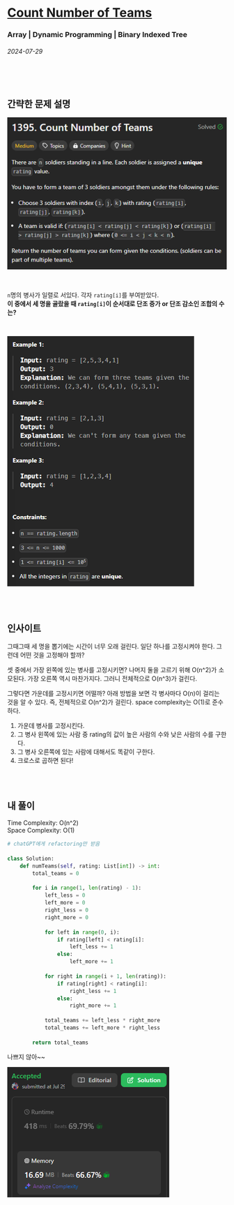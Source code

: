 # [Count Number of Teams](https://leetcode.com/problems/count-number-of-teams/description/?envType=daily-question&envId=2024-07-29)
### Array | Dynamic Programming | Binary Indexed Tree
###### 2024-07-29

<br>
<br>

## 간략한 문제 설명

![problem.png](img/problem.png)

<br>

`n`명의 병사가 일렬로 서있다. 각자 `rating[i]`를 부여받았다.  
**이 중에서 세 명을 골랐을 때 `rating[i]`이 순서대로 단조 증가 or 단조 감소인 조합의 수는?**

<br>

![example.png](img/example.png)

<br>
<br>

## 인사이트
그때그때 세 명을 뽑기에는 시간이 너무 오래 걸린다. 일단 하나를 고정시켜야 한다. 그런데 어떤 것을 고정해야 할까?

셋 중에서 가장 왼쪽에 있는 병사를 고정시키면? 나머지 둘을 고르기 위해 O(n^2)가 소모된다.
가장 오른쪽 역시 마찬가지다. 그러니 전체적으로 O(n^3)가 걸린다.

그렇다면 가운데를 고정시키면 어떨까? 아래 방법을 보면 각 병사마다 O(n)이 걸리는 것을 알 수 있다. 즉, 전체적으로 O(n^2)가 걸린다. space complexity는 O(1)로 준수하다.

1. 가운데 병사를 고정시킨다.
2. 그 병사 왼쪽에 있는 사람 중 rating의 값이 높은 사람의 수와 낮은 사람의 수를 구한다.
3. 그 병사 오른쪽에 있는 사람에 대해서도 똑같이 구한다.
4. 크로스로 곱하면 된다! 

<br>
<br>

## 내 풀이
Time Complexity: O(n^2)  
Space Complexity: O(1)
```python
# chatGPT에게 refactoring만 받음

class Solution:
    def numTeams(self, rating: List[int]) -> int:
        total_teams = 0
        
        for i in range(1, len(rating) - 1):
            left_less = 0
            left_more = 0
            right_less = 0
            right_more = 0
            
            for left in range(0, i):
                if rating[left] < rating[i]:
                    left_less += 1
                else:
                    left_more += 1
            
            for right in range(i + 1, len(rating)):
                if rating[right] < rating[i]:
                    right_less += 1
                else:
                    right_more += 1
            
            total_teams += left_less * right_more
            total_teams += left_more * right_less
        
        return total_teams
```

나쁘지 않아~~

![my_record](img/my_record.png)

